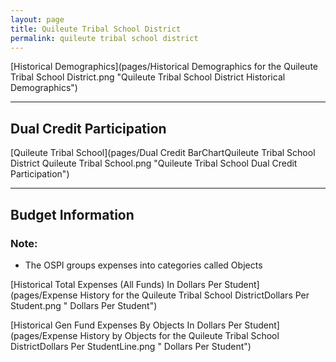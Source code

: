 ```yaml
---
layout: page
title: Quileute Tribal School District
permalink: quileute tribal school district
---
```



[Historical Demographics](pages/Historical Demographics for the Quileute Tribal School District.png "Quileute Tribal School District Historical Demographics")

___

## Dual Credit Participation

[Quileute Tribal School](pages/Dual Credit BarChartQuileute Tribal School District Quileute Tribal School.png "Quileute Tribal School Dual Credit Participation")


___

## Budget Information
### Note:
- The OSPI groups expenses into categories called Objects

[Historical Total Expenses (All Funds) In Dollars Per Student](pages/Expense History for the Quileute Tribal School DistrictDollars Per Student.png " Dollars Per Student")

[Historical Gen Fund Expenses By Objects In Dollars Per Student](pages/Expense History by Objects for the Quileute Tribal School DistrictDollars Per StudentLine.png " Dollars Per Student")

